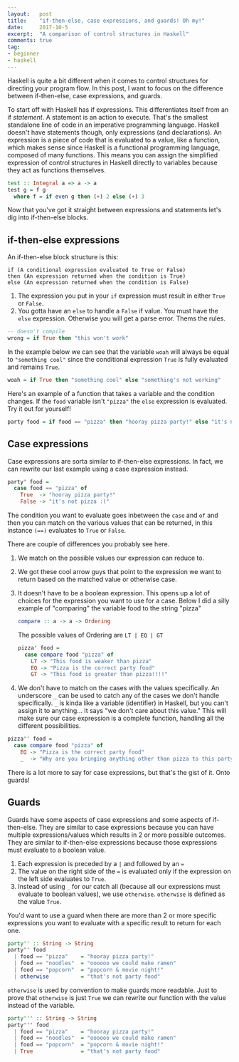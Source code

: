 ```yaml
---
layout:   post
title:    "if-then-else, case expressions, and guards! Oh my!"
date:     2017-10-5
excerpt:  "A comparison of control structures in Haskell"
comments: true
tag:
- beginner
- haskell
---
```


Haskell is quite a bit different when it comes to
control structures for directing your program flow. In this post, I want to focus on the difference between if-then-else, case expressions, and guards.


To start off with Haskell has if expressions. This differentiates
itself from an if *statement*. A statement is an action to execute.
That's the smallest standalone line of code in an imperative programming 
language. Haskell doesn't have statements though, only expressions (and
declarations). An expression is a piece of code that is evaluated 
to a value, like a function, which makes sense since Haskell is a 
functional programming language, composed of many functions. This means
you can assign the simplified expression of control structures in Haskell 
directly to variables because they act as functions themselves. 


```haskell
test :: Integral a => a -> a
test g = f g
  where f = if even g then (+) 2 else (+) 3
```

Now that you've got it straight between expressions and statements
let's dig into if-then-else blocks.

## if-then-else expressions

An if-then-else block structure is this:

```
if (A conditional expression evaluated to True or False)
then (An expression returned when the condition is True)
else (An expression returned when the condition is False)
```

1. The expression you put in your `if` expression must result in
either `True` or `False`.
2. You gotta have an `else` to handle a `False` if value.
You must have the `else` expression. Otherwise you will get a parse error.
Thems the rules.


```haskell
-- doesn't compile
wrong = if True then "this won't work"
```


In the example below we can see that the variable `woah` will always be
equal to `"something cool"` since the conditional expression `True` is fully
evaluated and remains `True`.
```haskell
woah = if True then "something cool" else "something's not working"
```


Here's an example of a function that takes a variable and the condition
changes. If the `food` variable isn't `"pizza"` the `else` expression is
evaluated. Try it out for yourself!
```haskell
party food = if food == "pizza" then "hooray pizza party!" else "it's not pizza :("
```

## Case expressions

Case expressions are sorta similar to if-then-else expressions. In fact, we
can rewrite our last example using a case expression instead. 
```haskell
party' food = 
  case food == "pizza" of
    True  -> "hooray pizza party!"
    False -> "it's not pizza :("
```
The condition you want to evaluate goes inbetween the `case` and `of`
and then you can match on the various values that can be returned, in
this instance `(==)` evaluates to `True` or `False`. 


There are couple of differences you probably see here.
1. We match on the possible values our expression can reduce to.
2. We got these cool arrow guys that point to the expression we want to
return based on the matched value or otherwise case.
3. It doesn't have to be a boolean expression. This opens up a lot of
choices for the expression you want to use for a case. Below I did
a silly example of "comparing" the variable food to the string "pizza"
    ```haskell
    compare :: a -> a -> Ordering
    ```
    The possible values of Ordering are `LT | EQ | GT`
    ```haskell
    pizza' food =
      case compare food "pizza" of
        LT -> "This food is weaker than pizza"
        EQ -> "Pizza is the correct party food"
        GT -> "This food is greater than pizza!!!!"
    ```


4. We don't have to match on the cases with the values specifically.
An underscore `_` can be used to catch any of the cases we don't handle
specifically. `_` is kinda like a variable (identifier) in Haskell, 
but you can't assign it to anything... It says "we don't care about this
value." This will make sure our case expression is a complete function,
handling all the different possibilities.

```haskell
pizza'' food =
  case compare food "pizza" of 
    EQ -> "Pizza is the correct party food"
    _  -> "Why are you bringing anything other than pizza to this party"

```


There is a lot more to say for case expressions, but that's the gist of
it. Onto guards!

## Guards

Guards have some aspects of case expressions and some aspects of
if-then-else. 
They are similar to case expressions because you can have multiple
expressions/values which results in 2 or more possible outcomes.
They are similar to if-then-else expressions because those expressions must 
evaluate to a boolean value.


1. Each expression is preceded by a `|` and followed by an `=`
2. The value on the right side of the `=` is evaluated only if the
expression on the left side evaluates to `True`.
3. Instead of using `_` for our catch all (because all our
expressions must evaluate to boolean values), we use `otherwise`.
`otherwise` is defined as the value `True`.


You'd want to use a guard when there are more than 2 or more specific
expressions you want to evaluate with a specific result to return for
each one.

```haskell
party'' :: String -> String
party'' food 
  | food == "pizza"    = "hooray pizza party!"
  | food == "noodles"  = "oooooo we could make ramen"
  | food == "popcorn"  = "popcorn & movie night!"
  | otherwise          = "that's not party food"
```

`otherwise` is used by convention to make guards more readable. Just to
prove that `otherwise` is just `True` we can rewrite our function with the
value instead of the variable.

```haskell
party''' :: String -> String
party''' food 
  | food == "pizza"    = "hooray pizza party!"
  | food == "noodles"  = "oooooo we could make ramen"
  | food == "popcorn"  = "popcorn & movie night!"
  | True               = "that's not party food"
```

